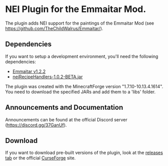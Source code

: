 # NEI Plugin for the Emmaitar Mod.
The plugin adds NEI support for the paintings of the Emmaitar Mod (see https://github.com/TheChildWalrus/Emmaitar/).
## Dependencies
If you want to setup a development environment, you'll need the following dependencies:
- [Emmaitar v1.2.2](https://github.com/TheChildWalrus/Emmaitar/raw/8917887deb642bf6b3b7117cc7cdc0c4a63dc999/Emmaitar-1.2.2.jar)
- [neiRecipeHandlers-1.0.2-BETA.jar](https://github.com/CraftedMods/nei-recipe-handlers/releases)

The plugin was created with the MinecraftForge version "1.7.10-10.13.4.1614".  
You need to download the specified JARs and add them to a 'libs' folder.
## Announcements and Documentation
Announcements can be found at the official Discord server (https://discord.gg/37GanUf).
## Download
If you want to download pre-built versions of the plugin, look at the [releases tab](https://github.com/CraftedMods/nei-emmaitar/releases) or the official [CurseForge](https://www.curseforge.com/minecraft/mc-mods/nei-emmaitar/files) site.
